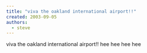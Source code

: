 ```yaml
---
title: "viva the oakland international airport!!"
created: 2003-09-05
authors:
  - steve
---
```


viva the oakland international airport!! hee hee hee hee
